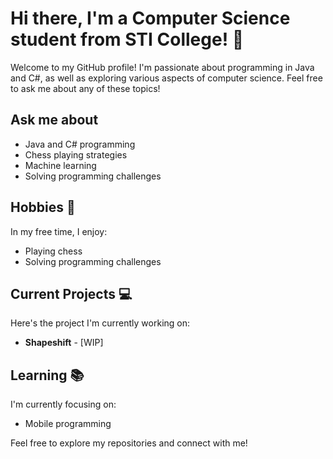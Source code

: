 # Hi there, I'm a Computer Science student from STI College! 👋

Welcome to my GitHub profile! I'm passionate about programming in Java and C#, as well as exploring various aspects of computer science. Feel free to ask me about any of these topics!

## Ask me about

- Java and C# programming
- Chess playing strategies
- Machine learning
- Solving programming challenges

## Hobbies 📅

In my free time, I enjoy:

- Playing chess
- Solving programming challenges

## Current Projects 💻

Here's the project I'm currently working on:

- **Shapeshift** - [WIP]

## Learning 📚

I'm currently focusing on:

- Mobile programming

Feel free to explore my repositories and connect with me!
